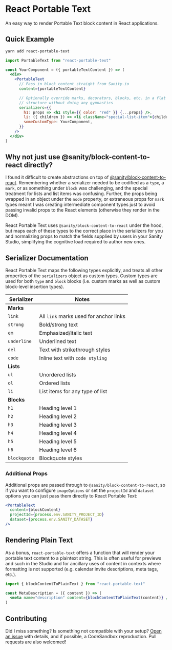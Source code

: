 # React Portable Text

An easy way to render Portable Text block content in React applications.

## Quick Example

```sh
yarn add react-portable-text
```

```jsx
import PortableText from "react-portable-text"

const YourComponent = ({ portableTextContent }) => (
  <div>
    <PortableText
      // Pass in block content straight from Sanity.io
      content={portableTextContent}

      // Optionally override marks, decorators, blocks, etc. in a flat
      // structure without doing any gymnastics
      serializers={{
        h1: props => <h1 style={{ color: "red" }} {...props} />,
        li: ({ children }) => <li className="special-list-item">{children}</li>,
        someCustomType: YourComponent,
      }}
    />
  </div>
)
```

## Why not just use @sanity/block-content-to-react directly?

I found it difficult to create abstractions on top of
[@sanity/block-content-to-react](https://github.com/sanity-io/block-content-to-react).
Remembering whether a serializer needed to be codified as a `type`, a `mark`, or
as something under `block` was challenging, and the special treatment for lists
and list items was confusing. Further, the props being wrapped in an object
under the `node` property, or extraneous props for `mark` types meant I was
creating intermediate component types just to avoid passing invalid props to the
React elements (otherwise they render in the DOM).

React Portable Text uses `@sanity/block-content-to-react` under the hood, but
maps each of these types to the correct place in the serializers for you and
normalizing props to match the fields supplied by users in your Sanity Studio,
simplifying the cognitive load required to author new ones.

## Serializer Documentation

React Portable Text maps the following types explicitly, and treats all other
properties of the `serializers` object as custom types. Custom types are used
for both `type` and `block` blocks (i.e. custom marks as well as custom
block-level insertion types).

| Serializer   | Notes                                  |
| ------------ | -------------------------------------- |
| **Marks**    |
| `link`       | All `link` marks used for anchor links |
| `strong`     | Bold/strong text                       |
| `em`         | Emphasized/italic text                 |
| `underline`  | Underlined text                        |
| `del`        | Text with strikethrough styles         |
| `code`       | Inline text with `code styling`        |
| **Lists**    |
| `ul`         | Unordered lists                        |
| `ol`         | Ordered lists                          |
| `li`         | List items for any type of list        |
| **Blocks**   |
| `h1`         | Heading level 1                        |
| `h2`         | Heading level 2                        |
| `h3`         | Heading level 3                        |
| `h4`         | Heading level 4                        |
| `h5`         | Heading level 5                        |
| `h6`         | Heading level 6                        |
| `blockquote` | Blockquote styles                      |

### Additional Props

Additional props are passed through to `@sanity/block-content-to-react`, so if
you want to configure `imageOptions` or set the `projectId` and `dataset`
options you can just pass them directly to React Portable Text:

```jsx
<PortableText
  content={blockContent}
  projectId={process.env.SANITY_PROJECT_ID}
  dataset={process.env.SANITY_DATASET}
/>
```

## Rendering Plain Text

As a bonus, `react-portable-text` offers a function that will render your
portable text content to a plaintext string. This is often useful for previews
and such in the Studio and for ancillary uses of content in contexts where
formatting is not supported (e.g. calendar invite descriptions, meta tags,
etc.).

```jsx
import { blockContentToPlainText } from "react-portable-text"

const MetaDescription = ({ content }) => (
  <meta name="description" content={blockContentToPlainText(content)} />
)
```

## Contributing

Did I miss something? Is something not compatible with your setup?
[Open an issue](https://github.com/coreyward/react-portable-text/issues/new)
with details, and if possible, a CodeSandbox reproduction. Pull requests are
also welcomed!
